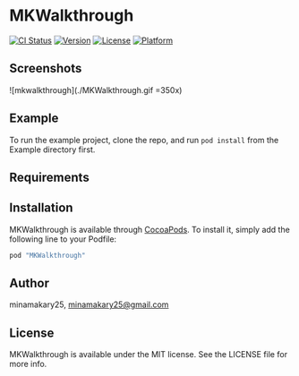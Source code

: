 # MKWalkthrough

[![CI Status](http://img.shields.io/travis/minamakary25/MKWalkthrough.svg?style=flat)](https://travis-ci.org/minamakary25/MKWalkthrough)
[![Version](https://img.shields.io/cocoapods/v/MKWalkthrough.svg?style=flat)](http://cocoapods.org/pods/MKWalkthrough)
[![License](https://img.shields.io/cocoapods/l/MKWalkthrough.svg?style=flat)](http://cocoapods.org/pods/MKWalkthrough)
[![Platform](https://img.shields.io/cocoapods/p/MKWalkthrough.svg?style=flat)](http://cocoapods.org/pods/MKWalkthrough)

## Screenshots 
![mkwalkthrough](./MKWalkthrough.gif =350x)


## Example

To run the example project, clone the repo, and run `pod install` from the Example directory first.

## Requirements

## Installation

MKWalkthrough is available through [CocoaPods](http://cocoapods.org). To install
it, simply add the following line to your Podfile:

```ruby
pod "MKWalkthrough"
```

## Author

minamakary25, minamakary25@gmail.com

## License

MKWalkthrough is available under the MIT license. See the LICENSE file for more info.
